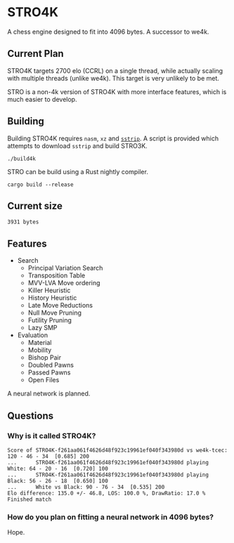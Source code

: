 # STRO4K
A chess engine designed to fit into 4096 bytes. A successor to we4k.

## Current Plan
STRO4K targets 2700 elo (CCRL) on a single thread, while actually scaling with multiple threads (unlike we4k). This target is very unlikely to be met.

STRO is a non-4k version of STRO4K with more interface features, which is much easier to develop.

## Building
Building STRO4K requires `nasm`, `xz` and [`sstrip`](https://github.com/aunali1/super-strip). A script is provided which attempts to download `sstrip` and build STRO3K.

```
./build4k
```

STRO can be build using a Rust nightly compiler.
```
cargo build --release
```

## Current size
```
3931 bytes
```
## Features
* Search
    * Principal Variation Search
    * Transposition Table
    * MVV-LVA Move ordering
    * Killer Heuristic
    * History Heuristic
    * Late Move Reductions
    * Null Move Pruning
    * Futility Pruning
    * Lazy SMP
* Evaluation
    * Material
    * Mobility
    * Bishop Pair
    * Doubled Pawns
    * Passed Pawns
    * Open Files

A neural network is planned.

## Questions
### Why is it called STRO4K?
```
Score of STRO4K-f261aa061f4626d48f923c19961ef040f343980d vs we4k-tcec: 120 - 46 - 34  [0.685] 200
...      STRO4K-f261aa061f4626d48f923c19961ef040f343980d playing White: 64 - 20 - 16  [0.720] 100
...      STRO4K-f261aa061f4626d48f923c19961ef040f343980d playing Black: 56 - 26 - 18  [0.650] 100
...      White vs Black: 90 - 76 - 34  [0.535] 200
Elo difference: 135.0 +/- 46.8, LOS: 100.0 %, DrawRatio: 17.0 %
Finished match
```

### How do you plan on fitting a neural network in 4096 bytes?
Hope.
